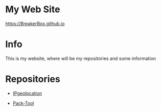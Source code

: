 # My Web Site
https://BreakerBox.github.io

# Info

This is my website, where will be my repositories and some information

# Repositories

- [IPgeolpcation](./IPgeolocation.md)

- [Pack-Tool](./Pack-Tool.md)

